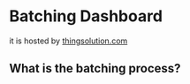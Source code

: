 # Batching Dashboard

it is hosted by [thingsolution.com](https://www.batching.thingssolution.com)

## What is the batching process?
